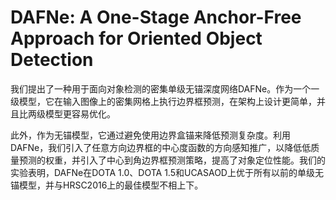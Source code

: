 # DAFNe: A One-Stage Anchor-Free Approach for Oriented Object Detection

我们提出了一种用于面向对象检测的密集单级无锚深度网络DAFNe。作为一个一级模型，它在输入图像上的密集网格上执行边界框预测，在架构上设计更简单，并且比两级模型更容易优化。

此外，作为无锚模型，它通过避免使用边界盒锚来降低预测复杂度。利用DAFNe，我们引入了任意方向边界框的中心度函数的方向感知推广，以降低低质量预测的权重，并引入了中心到角边界框预测策略，提高了对象定位性能。我们的实验表明，DAFNe在DOTA 1.0、DOTA 1.5和UCASAOD上优于所有以前的单级无锚模型，并与HRSC2016上的最佳模型不相上下。